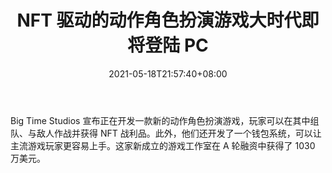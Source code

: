 ﻿---
title: "NFT 驱动的动作角色扮演游戏大时代即将登陆 PC"
date: 2021-05-18T21:57:40+08:00
lastmod: 2021-05-18T16:45:40+08:00
draft: false
authors: ["Warrior"]
description: "Big Time Studios 宣布正在开发一款新的动作角色扮演游戏，玩家可以在其中组队、与敌人作战并获得 NFT 战利品。此外，他们还开发了一个钱包系统，可以让主流游戏玩家更容易上手。这家新成立的游戏工作室在 A 轮融资中获得了 1030 万美元。"
featuredImage: "nft-powered-action-rpg-big-time-coming-to-pc.png"
tags: ["Virtual World","虚拟世界","Play to Earn"]
categories: ["news"]
news: ["虚拟世界"]
weight: 
lightgallery: true
pinned: false
recommend: false
recommend1: false
---

Big Time Studios 宣布正在开发一款新的动作角色扮演游戏，玩家可以在其中组队、与敌人作战并获得 NFT 战利品。此外，他们还开发了一个钱包系统，可以让主流游戏玩家更容易上手。这家新成立的游戏工作室在 A 轮融资中获得了 1030 万美元。

<!--more-->

